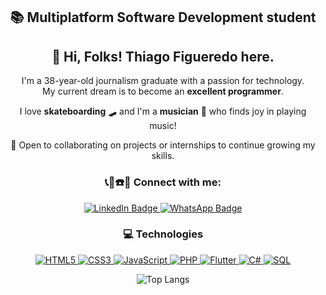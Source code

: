 <h2 align="center">📚 Multiplatform Software Development student</h2>

<div align="center">
  <h2>👋 Hi, Folks! Thiago Figueredo here.</h2>
  <p>
    I'm a 38-year-old journalism graduate with a passion for technology. <br>
    My current dream is to become an <strong>excellent programmer</strong>.
  </p>
  <p>
    I love <strong>skateboarding</strong> 🛹 and I'm a <strong>musician</strong> 🎸 who finds joy in playing music!
  </p>
  <p>🎯 Open to collaborating on projects or internships to continue growing my skills.</p>
  
  <h3>📞📩☎️💬 Connect with me:</h3>
  <a href="https://linkedin.com/in/tffjau" target="_blank">
    <img src="https://img.shields.io/badge/LinkedIn-blue?style=for-the-badge&logo=linkedin&logoColor=white" alt="LinkedIn Badge" />
  </a>
 <a href="https://wa.me/+5514996959357" target="_blank">
    <img src="https://img.shields.io/badge/WhatsApp-25D366?style=for-the-badge&logo=whatsapp&logoColor=white" alt="WhatsApp Badge" />
  </a>
</div>

<h3 align="center">💻 Technologies</h3>
<p align="center">
  <a href="https://developer.mozilla.org/en-US/docs/Web/HTML" target="_blank">
    <img src="https://img.shields.io/badge/HTML5-E34F26?style=for-the-badge&logo=html5&logoColor=white" alt="HTML5" />
  </a>
  <a href="https://developer.mozilla.org/en-US/docs/Web/CSS" target="_blank">
    <img src="https://img.shields.io/badge/CSS3-1572B6?style=for-the-badge&logo=css3&logoColor=white" alt="CSS3" />
  </a>
  <a href="https://developer.mozilla.org/en-US/docs/Web/JavaScript" target="_blank">
    <img src="https://img.shields.io/badge/JavaScript-F7DF1E?style=for-the-badge&logo=javascript&logoColor=black" alt="JavaScript" />
  </a>
  <a href="https://www.php.net/" target="_blank">
    <img src="https://img.shields.io/badge/PHP-777BB4?style=for-the-badge&logo=php&logoColor=white" alt="PHP" />
  </a>
  <a href="https://flutter.dev/" target="_blank">
    <img src="https://img.shields.io/badge/Flutter-02569B?style=for-the-badge&logo=flutter&logoColor=white" alt="Flutter" />
  </a>
  <a href="https://learn.microsoft.com/en-us/dotnet/csharp/" target="_blank">
    <img src="https://img.shields.io/badge/C%23-239120?style=for-the-badge&logo=c-sharp&logoColor=white" alt="C#" />
  </a>
  <a href="https://www.mysql.com/" target="_blank">
    <img src="https://img.shields.io/badge/SQL-4479A1?style=for-the-badge&logo=mysql&logoColor=white" alt="SQL" />
  </a>
</p>
   <p align="center">
  <img src="https://github-readme-stats.vercel.app/api/top-langs/?username=thiagofjau&layout=compact&theme=tokyonight" alt="Top Langs">
</p>


